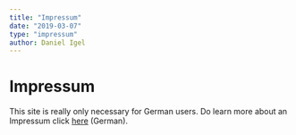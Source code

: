 ```yaml
---
title: "Impressum"
date: "2019-03-07"
type: "impressum"
author: Daniel Igel
---
```


# Impressum

This site is really only necessary for German users. Do learn more about an Impressum click [here](https://www.e-recht24.de/artikel/datenschutz/209.html) (German).
